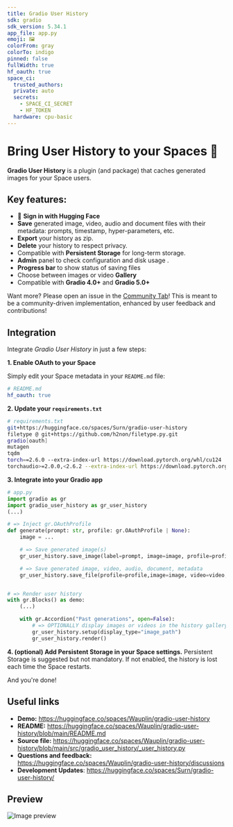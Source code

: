 ```yaml
---
title: Gradio User History
sdk: gradio
sdk_version: 5.34.1
app_file: app.py
emoji: 🖼️
colorFrom: gray
colorTo: indigo
pinned: false
fullWidth: true
hf_oauth: true
space_ci:
  trusted_authors: 
  private: auto
  secrets: 
    - SPACE_CI_SECRET
    - HF_TOKEN
  hardware: cpu-basic
---
```


# Bring User History to your Spaces 🚀

**Gradio User History** is a plugin (and package) that caches generated images for your Space users.

## Key features:

- 🤗 **Sign in with Hugging Face**
- **Save** generated image, video, audio and document files with their metadata: prompts, timestamp, hyper-parameters, etc.
- **Export** your history as zip.
- **Delete** your history to respect privacy.
- Compatible with **Persistent Storage** for long-term storage.
- **Admin** panel to check configuration and disk usage .
- **Progress bar** to show status of saving files
- Choose between images or video **Gallery**
- Compatible with **Gradio 4.0+** and **Gradio 5.0+**

Want more? Please open an issue in the [Community Tab](https://huggingface.co/spaces/Wauplin/gradio-user-history/discussions)! This is meant to be a community-driven implementation, enhanced by user feedback and contributions!

## Integration

Integrate *Gradio User History* in just a few steps:

**1. Enable OAuth to your Space**

Simply edit your Space metadata in your `README.md` file:


```yaml
# README.md
hf_oauth: true
```


**2. Update your `requirements.txt`**


```bash
# requirements.txt
git+https://huggingface.co/spaces/Surn/gradio-user-history
filetype @ git+https://github.com/h2non/filetype.py.git
gradio[oauth]
mutagen
tqdm
torch==2.6.0 --extra-index-url https://download.pytorch.org/whl/cu124
torchaudio>=2.0.0,<2.6.2 --extra-index-url https://download.pytorch.org/whl/cu124
```


**3. Integrate into your Gradio app**


```py
# app.py
import gradio as gr
import gradio_user_history as gr_user_history
(...)

# => Inject gr.OAuthProfile
def generate(prompt: str, profile: gr.OAuthProfile | None):
    image = ...

    # => Save generated image(s)
    gr_user_history.save_image(label=prompt, image=image, profile=profile)

    # => Save generated image, video, audio, document, metadata
    gr_user_history.save_file(profile=profile,image=image, video=video, audio=audio, document=document,label=string, metadata=metadata)


# => Render user history
with gr.Blocks() as demo:
    (...)

    with gr.Accordion("Past generations", open=False):        
        # => OPTIONALLY display images or videos in the history gallery with display_type: "image_path" or "video_path"
        gr_user_history.setup(display_type="image_path") 
        gr_user_history.render()
```

**4. (optional) Add Persistent Storage in your Space settings.**
   Persistent Storage is suggested but not mandatory. If not enabled, the history is lost each time the Space restarts.

And you're done!

## Useful links

- **Demo:** https://huggingface.co/spaces/Wauplin/gradio-user-history
- **README:** https://huggingface.co/spaces/Wauplin/gradio-user-history/blob/main/README.md
- **Source file:** https://huggingface.co/spaces/Wauplin/gradio-user-history/blob/main/src/gradio_user_history/_user_history.py
- **Questions and feedback:** https://huggingface.co/spaces/Wauplin/gradio-user-history/discussions
- **Development Updates**: https://huggingface.co/spaces/Surn/gradio-user-history/

## Preview

![Image preview](https://huggingface.co/spaces/Surn/gradio-user-history/resolve/main/assets/screenshot.png)